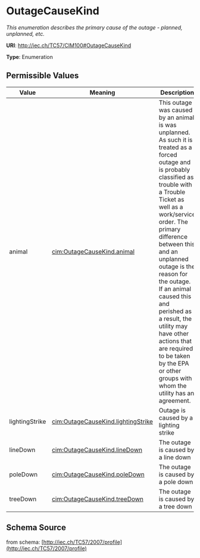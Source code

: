 # OutageCauseKind

_This enumeration describes the primary cause of the outage - planned, unplanned, etc._

**URI**: http://iec.ch/TC57/CIM100#OutageCauseKind

**Type**: Enumeration

## Permissible Values

| Value | Meaning | Description |
| --- | --- | --- |
| animal | [cim:OutageCauseKind.animal](http://iec.ch/TC57/CIM100#OutageCauseKind.animal) | This outage was caused by an animal is was unplanned.  As such it is treated as a forced outage and is probably classified as trouble with a Trouble Ticket as well as a work/service order.  The primary difference between this and an unplanned outage is the reason for the outage.  If an animal caused this and perished as a result, the utility may have other actions that are required to be taken by the EPA or other groups with whom the utility has an agreement. |
| lightingStrike | [cim:OutageCauseKind.lightingStrike](http://iec.ch/TC57/CIM100#OutageCauseKind.lightingStrike) | Outage is caused by a lighting strike |
| lineDown | [cim:OutageCauseKind.lineDown](http://iec.ch/TC57/CIM100#OutageCauseKind.lineDown) | The outage is caused by a line down |
| poleDown | [cim:OutageCauseKind.poleDown](http://iec.ch/TC57/CIM100#OutageCauseKind.poleDown) | The outage is caused by a pole down |
| treeDown | [cim:OutageCauseKind.treeDown](http://iec.ch/TC57/CIM100#OutageCauseKind.treeDown) | The outage is caused by a tree down |
## Schema Source

from schema: [http://iec.ch/TC57/2007/profile](http://iec.ch/TC57/2007/profile)
